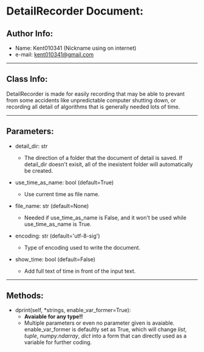 # DetailRecorder Document:

## Author Info: 
* Name: Kent010341 (Nickname using on internet)
* e-mail: kent010341@gmail.com

---
## Class Info:
DetailRecorder is made for easily recording that may be able to prevant from some accidents like unpredictable computer shutting down, or recording all detail of algorithms that is generally needed lots of time.

---
## Parameters:
* detail_dir: str
  * The direction of a folder that the document of detail is saved. If detail_dir doesn't exisit, all of the inexistent folder will automatically be created.

* use_time_as_name: bool (default=True)
  * Use current time as file name.
* file_name: str (default=None)
  * Needed if use_time_as_name is False, and it won't be used while use_time_as_name is True.
* encoding: str (default='utf-8-sig')
  * Type of encoding used to write the document.
* show_time: bool (default=False)
  * Add full text of time in front of the input text.

---
## Methods:
* dprint(self, \*strings, enable_var_former=True):
  * **Avaiable for any type!!**
  * Multiple parameters or even no parameter given is avaiable. enable_var_former is defaultly set as True, which will change *list*, *tuple*, *numpy.ndarray*, *dict* into a form that can directly used as a variable for further coding.
